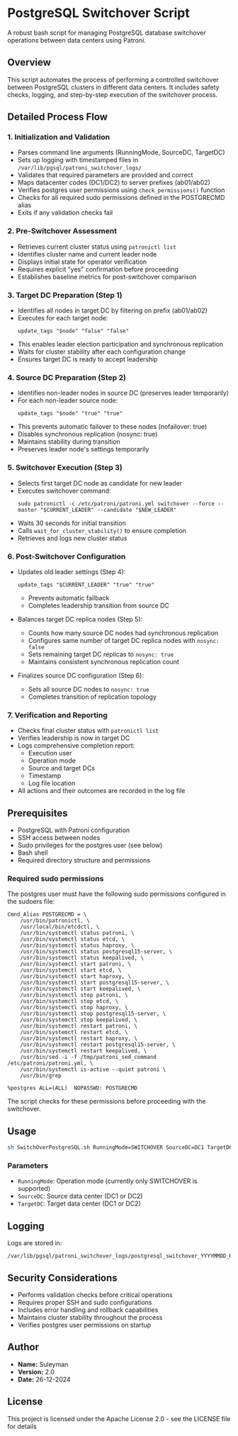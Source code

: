 # PostgreSQL Switchover Script

A robust bash script for managing PostgreSQL database switchover operations between data centers using Patroni.

## Overview

This script automates the process of performing a controlled switchover between PostgreSQL clusters in different data centers. It includes safety checks, logging, and step-by-step execution of the switchover process.

## Detailed Process Flow

### 1. Initialization and Validation
- Parses command line arguments (RunningMode, SourceDC, TargetDC)
- Sets up logging with timestamped files in `/var/lib/pgsql/patroni_switchover_logs/`
- Validates that required parameters are provided and correct
- Maps datacenter codes (DC1/DC2) to server prefixes (ab01/ab02)
- Verifies postgres user permissions using `check_permissions()` function
- Checks for all required sudo permissions defined in the POSTGRECMD alias
- Exits if any validation checks fail

### 2. Pre-Switchover Assessment
- Retrieves current cluster status using `patronictl list` 
- Identifies cluster name and current leader node
- Displays initial state for operator verification
- Requires explicit "yes" confirmation before proceeding
- Establishes baseline metrics for post-switchover comparison

### 3. Target DC Preparation (Step 1)
- Identifies all nodes in target DC by filtering on prefix (ab01/ab02)
- Executes for each target node:
  ```
  update_tags "$node" "false" "false"
  ```
- This enables leader election participation and synchronous replication
- Waits for cluster stability after each configuration change
- Ensures target DC is ready to accept leadership

### 4. Source DC Preparation (Step 2)
- Identifies non-leader nodes in source DC (preserves leader temporarily)
- For each non-leader source node:
  ```
  update_tags "$node" "true" "true"
  ```
- This prevents automatic failover to these nodes (nofailover: true)
- Disables synchronous replication (nosync: true)
- Maintains stability during transition
- Preserves leader node's settings temporarily

### 5. Switchover Execution (Step 3)
- Selects first target DC node as candidate for new leader
- Executes switchover command:
  ```
  sudo patronictl -c /etc/patroni/patroni.yml switchover --force --master "$CURRENT_LEADER" --candidate "$NEW_LEADER"
  ```
- Waits 30 seconds for initial transition
- Calls `wait_for_cluster_stability()` to ensure completion
- Retrieves and logs new cluster status

### 6. Post-Switchover Configuration
- Updates old leader settings (Step 4):
  ```
  update_tags "$CURRENT_LEADER" "true" "true"
  ```
  - Prevents automatic failback
  - Completes leadership transition from source DC
  
- Balances target DC replica nodes (Step 5):
  - Counts how many source DC nodes had synchronous replication
  - Configures same number of target DC replica nodes with `nosync: false`
  - Sets remaining target DC replicas to `nosync: true`
  - Maintains consistent synchronous replication count
  
- Finalizes source DC configuration (Step 6):
  - Sets all source DC nodes to `nosync: true`
  - Completes transition of replication topology

### 7. Verification and Reporting
- Checks final cluster status with `patronictl list`
- Verifies leadership is now in target DC
- Logs comprehensive completion report:
  - Execution user
  - Operation mode
  - Source and target DCs
  - Timestamp
  - Log file location
- All actions and their outcomes are recorded in the log file

## Prerequisites

- PostgreSQL with Patroni configuration
- SSH access between nodes
- Sudo privileges for the postgres user (see below)
- Bash shell
- Required directory structure and permissions

### Required sudo permissions

The postgres user must have the following sudo permissions configured in the sudoers file:

```
Cmnd_Alias POSTGRECMD = \
    /usr/bin/patronictl, \
    /usr/local/bin/etcdctl, \
    /usr/bin/systemctl status patroni, \
    /usr/bin/systemctl status etcd, \
    /usr/bin/systemctl status haproxy, \
    /usr/bin/systemctl status postgresql15-server, \
    /usr/bin/systemctl status keepalived, \
    /usr/bin/systemctl start patroni, \
    /usr/bin/systemctl start etcd, \
    /usr/bin/systemctl start haproxy, \
    /usr/bin/systemctl start postgresql15-server, \
    /usr/bin/systemctl start keepalived, \
    /usr/bin/systemctl stop patroni, \
    /usr/bin/systemctl stop etcd, \
    /usr/bin/systemctl stop haproxy, \
    /usr/bin/systemctl stop postgresql15-server, \
    /usr/bin/systemctl stop keepalived, \
    /usr/bin/systemctl restart patroni, \
    /usr/bin/systemctl restart etcd, \
    /usr/bin/systemctl restart haproxy, \
    /usr/bin/systemctl restart postgresql15-server, \
    /usr/bin/systemctl restart keepalived, \
    /usr/bin/sed -i -f /tmp/patroni_sed_command /etc/patroni/patroni.yml, \
    /usr/bin/systemctl is-active --quiet patroni \
    /usr/bin/grep

%postgres ALL=(ALL)  NOPASSWD: POSTGRECMD
```

The script checks for these permissions before proceeding with the switchover.

## Usage

```bash
sh SwitchOverPostgreSQL.sh RunningMode=SWITCHOVER SourceDC=DC1 TargetDC=DC2
```

### Parameters

- `RunningMode`: Operation mode (currently only SWITCHOVER is supported)
- `SourceDC`: Source data center (DC1 or DC2)
- `TargetDC`: Target data center (DC1 or DC2)

## Logging

Logs are stored in:
```
/var/lib/pgsql/patroni_switchover_logs/postgresql_switchover_YYYYMMDD_HHMMSS.log
```

## Security Considerations

- Performs validation checks before critical operations
- Requires proper SSH and sudo configurations
- Includes error handling and rollback capabilities
- Maintains cluster stability throughout the process
- Verifies postgres user permissions on startup

## Author

- **Name:** Suleyman
- **Version:** 2.0
- **Date:** 26-12-2024

## License

This project is licensed under the Apache License 2.0 - see the LICENSE file for details